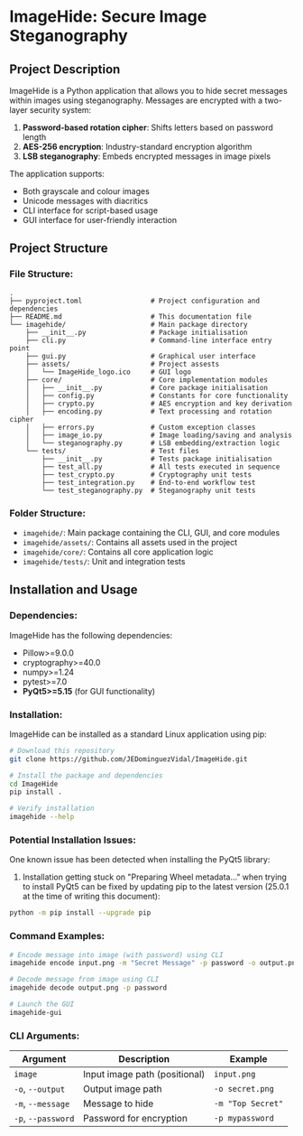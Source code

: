 # ImageHide: Secure Image Steganography

## Project Description
ImageHide is a Python application that allows you to hide secret messages within images using steganography. Messages are encrypted with a two-layer security system:
1. **Password-based rotation cipher**: Shifts letters based on password length
2. **AES-256 encryption**: Industry-standard encryption algorithm
3. **LSB steganography**: Embeds encrypted messages in image pixels

The application supports:
- Both grayscale and colour images
- Unicode messages with diacritics
- CLI interface for script-based usage
- GUI interface for user-friendly interaction

## Project Structure

### File Structure:
```
.
├── pyproject.toml                 # Project configuration and dependencies
├── README.md                      # This documentation file
└── imagehide/                     # Main package directory
    ├── __init__.py                # Package initialisation
    ├── cli.py                     # Command-line interface entry point
    ├── gui.py                     # Graphical user interface
    ├── assets/                    # Project assests
    │   └── ImageHide_logo.ico     # GUI logo
    ├── core/                      # Core implementation modules
    │   ├── __init__.py            # Core package initialisation
    │   ├── config.py              # Constants for core functionality
    │   ├── crypto.py              # AES encryption and key derivation
    │   ├── encoding.py            # Text processing and rotation cipher
    │   ├── errors.py              # Custom exception classes
    │   ├── image_io.py            # Image loading/saving and analysis
    │   └── steganography.py       # LSB embedding/extraction logic
    └── tests/                     # Test files
        ├── __init__.py            # Tests package initialisation
        ├── test_all.py            # All tests executed in sequence
        ├── test_crypto.py         # Cryptography unit tests
        ├── test_integration.py    # End-to-end workflow test
        └── test_steganography.py  # Steganography unit tests
```

### Folder Structure:
- `imagehide/`: Main package containing the CLI, GUI, and core modules
- `imagehide/assets/`: Contains all assets used in the project
- `imagehide/core/`: Contains all core application logic
- `imagehide/tests/`: Unit and integration tests

## Installation and Usage

### Dependencies:
ImageHide has the following dependencies:
- Pillow>=9.0.0
- cryptography>=40.0
- numpy>=1.24
- pytest>=7.0
- **PyQt5>=5.15** (for GUI functionality)

### Installation:
ImageHide can be installed as a standard Linux application using pip:

```bash
# Download this repository
git clone https://github.com/JEDominguezVidal/ImageHide.git

# Install the package and dependencies
cd ImageHide
pip install .

# Verify installation
imagehide --help
```

### Potential Installation Issues:
One known issue has been detected when installing the PyQt5 library:
1. Installation getting stuck on "Preparing Wheel metadata..." when trying to install PyQt5 can be fixed by updating pip to the latest version (25.0.1 at the time of writing this document):
```bash
python -m pip install --upgrade pip
```

### Command Examples:
```bash
# Encode message into image (with password) using CLI
imagehide encode input.png -m "Secret Message" -p password -o output.png

# Decode message from image using CLI
imagehide decode output.png -p password

# Launch the GUI
imagehide-gui
```

### CLI Arguments:
| Argument | Description | Example |
|----------|-------------|---------|
| `image` | Input image path (positional) | `input.png` |
| `-o`, `--output` | Output image path | `-o secret.png` |
| `-m`, `--message` | Message to hide | `-m "Top Secret"` |
| `-p`, `--password` | Password for encryption | `-p mypassword` |
